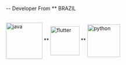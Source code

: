   
  
    
  -- Developer From ** BRAZIL  
  
  
	 
      
    
   
            
            

<div style=display: inline_block"><br/>
     <img align="center" alt= "java" 
      <img height= "100" widht="100" src="https://cdn.jsdelivr.net/gh/devicons/devicon/icons/java/java-original-wordmark.svg" />
	**														     
     <img align= "center" alt= "flutter" 
      <img height= "80" widht="80"  src="https://cdn.jsdelivr.net/gh/devicons/devicon/icons/flutter/flutter-original.svg" />
	**																			
	<img align= "center" alt= "python" 
      <img height= "90" widht="90" src="https://cdn.jsdelivr.net/gh/devicons/devicon/icons/python/python-original.svg" />										
  								
          									                                                                                              
 <div/>
          
          
               
